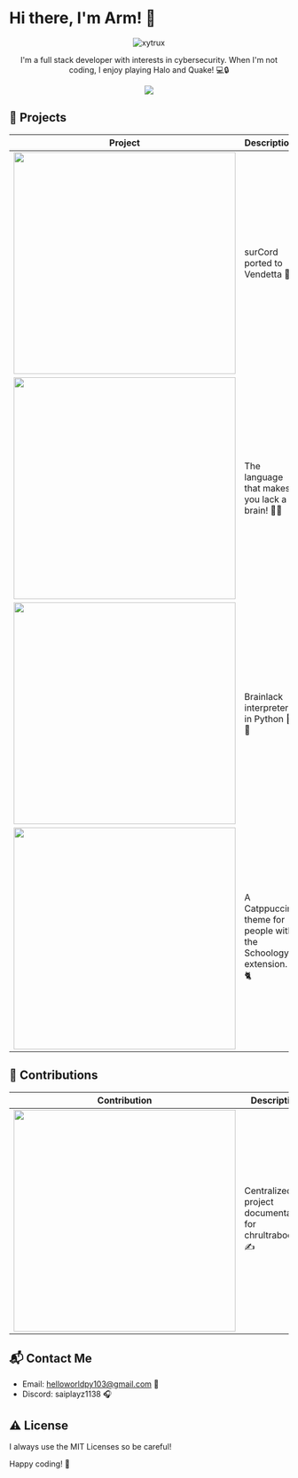 # Hi there, I'm Arm! 👋

<p align="center">
  <img src="https://svg-banners.vercel.app/api?type=origin&text1=Armando&text2=Full%20Stack%20Developer&width=800&height=200" alt="xytrux">
</p>

<p align="center">I'm a full stack developer with interests in cybersecurity. When I'm not coding, I enjoy playing Halo and Quake! 💻🔒</p>

<p align="center">
<img src="https://skillicons.dev/icons?i=c,python,html,css,js,nodejs,electron,discord,instagram,windows" />
</p>

## 🚀 Projects

| Project | Description |
|---------|-------------|
| [<img src="https://github-readme-stats.vercel.app/api/pin/?username=q7tech&repo=vendetta-theme&bg_color=24273a&text_color=cad3f5&icon_color=c6a0f6&title_color=8bd5ca&show_owner=true" width="400" />](https://github.com/xytrux/vendetta-theme) | surCord ported to Vendetta 🌙 |
| [<img src="https://github-readme-stats.vercel.app/api/pin/?username=xytrux&repo=brainlack&bg_color=24273a&text_color=cad3f5&icon_color=c6a0f6&title_color=8bd5ca&show_owner=true" width="400" />](https://github.com/xytrux/brainlack) | The language that makes you lack a brain! 🧠❌ |
| [<img src="https://github-readme-stats.vercel.app/api/pin/?username=xytrux&repo=pylack&bg_color=24273a&text_color=cad3f5&icon_color=c6a0f6&title_color=8bd5ca&show_owner=true" width="400" />](https://github.com/xytrux/pylack) | Brainlack interpreter in Python 🧠❌ |
| [<img src="https://github-readme-stats.vercel.app/api/pin/?username=xytrux&repo=catppuccin-schoology&bg_color=24273a&text_color=cad3f5&icon_color=c6a0f6&title_color=8bd5ca&show_owner=true" width="400" />](https://github.com/xytrux/catppuccin-schoology) | A Catppuccin theme for people with the Schoology+ extension. 🐈 |

## 📝 Contributions

| Contribution | Description |
|--------------|-------------|
| [<img src="https://github-readme-stats.vercel.app/api/pin/?username=chrultrabook&repo=docs&bg_color=24273a&text_color=cad3f5&icon_color=c6a0f6&title_color=8bd5ca&show_owner=true" width="400" />](https://github.com/chrultrabook/docs) | Centralized project documentation for chrultrabook. ✍️ |

## 📬 Contact Me

- Email: helloworldpy103@gmail.com 📧
- Discord: saiplayz1138 🎧

## ⚠️ License

I always use the MIT Licenses so be careful!

Happy coding! 🚀
